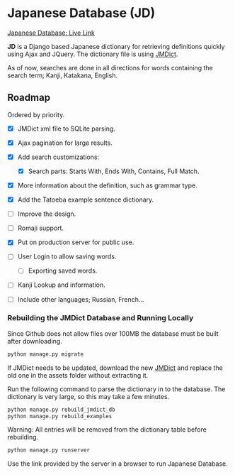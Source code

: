 # Japanese Database (JD)

[Japanese Database: Live Link](https://jd.exomut.com)

**JD** is a Django based Japanese dictionary for retrieving definitions quickly using Ajax and JQuery. The dictionary file is using [JMDict](http://ftp.monash.edu/pub/nihongo/00INDEX.html#dic_fil).

As of now, searches are done in all directions for words containing the search term; Kanji, Katakana, English.


## Roadmap

Ordered by priority.

- [x] JMDict xml file to SQLite parsing.
- [x] Ajax pagination for large results.

- [x] Add search customizations:
  - [x] Search parts: Starts With, Ends With, Contains, Full Match.
- [x] More information about the definition, such as grammar type.
- [x] Add the Tatoeba example sentence dictionary.
- [ ] Improve the design.
- [ ] Romaji support.
- [x] Put on production server for public use.
- [ ] User Login to allow saving words.
  - [ ] Exporting saved words.
- [ ] Kanji Lookup and information.
- [ ] Include other languages; Russian, French...

### Rebuilding the JMDict Database and Running Locally

Since Github does not allow files over 100MB the database must be built after downloading.

```bash
python manage.py migrate
```
If JMDict needs to be updated, download the new [JMDict](http://ftp.monash.edu/pub/nihongo/00INDEX.html#dic_fil) and replace the old one in the assets folder without extracting it.

Run the following command to parse the dictionary in to the database. The dictionary is very large, so this may take a few minutes.

```bash
python manage.py rebuild_jmdict_db
python manage.py rebuild_examples
```
Warning: All entries will be removed from the dictionary table before rebuilding.

```bash
python manage.py runserver
```
Use the link provided by the server in a browser to run Japanese Database.

